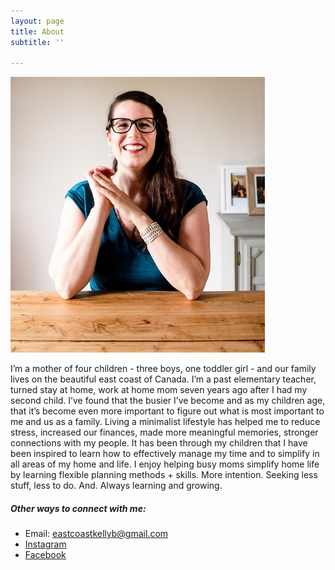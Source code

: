 ```yaml
---
layout: page
title: About
subtitle: ''

---
```

![A picture of me at the table](/uploads/headshot.jpg "headshot")

I’m a mother of four children - three boys, one toddler girl - and our family lives on the beautiful east coast of Canada. I’m a past elementary teacher, turned stay at home, work at home mom seven years ago after I had my second child. I’ve found that the busier I’ve become and as my children age, that it’s become even more important to figure out what is most important to me and us as a family. Living a minimalist lifestyle has helped me to reduce stress, increased our finances, made more meaningful memories, stronger connections with my people. It has been through my children that I have been inspired to learn how to effectively manage my time and to simplify in all areas of my home and life. I enjoy helping busy moms simplify home life by learning flexible planning methods + skills. More intention. Seeking less stuff, less to do. And. Always learning and growing.

##### Other ways to connect with me:

* Email: [eastcoastkellyb@gmail.com](mailto:eastcoastkellyb@gmail.com)
* [Instagram](https://www.instagram.com/eastcoastkelly)
* [Facebook](https://www.facebook.com/kelly.briggs)